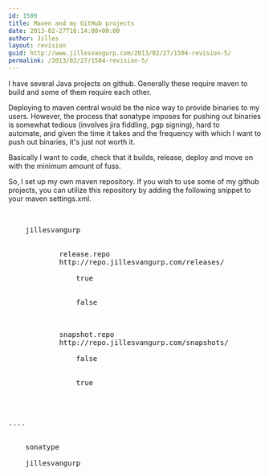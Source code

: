 ```yaml
---
id: 1509
title: Maven and my GitHub projects
date: 2013-02-27T16:14:08+00:00
author: Jilles
layout: revision
guid: http://www.jillesvangurp.com/2013/02/27/1504-revision-5/
permalink: /2013/02/27/1504-revision-5/
---
```

I have several Java projects on github. Generally these require maven to build and some of them require each other.

Deploying to maven central would be the nice way to provide binaries to my users. However, the process that sonatype imposes for pushing out binaries is somewhat tedious (involves jira fiddling, pgp signing), hard to automate, and given the time it takes and the frequency with which I want to push out binaries, it's just not worth it.

Basically I want to code, check that it builds, release, deploy and move on with the minimum amount of fuss.

So, I set up my own maven repository. If you wish to use some of my github projects, you can utilize this repository by adding the following snippet to your maven settings.xml.

<pre lang="xml">
<!-- this bit goes into the profiles section -->
<profile>
    <id>jillesvangurp</id>
    <repositories>
        <repository>
            <id>release.repo</id>
            <url>http://repo.jillesvangurp.com/releases/</url>
            <releases>
                <enabled>true</enabled>
            </releases>
            <snapshots>
                <enabled>false</enabled>
            </snapshots>
        </repository>
        <repository>
            <id>snapshot.repo</id>
            <url>http://repo.jillesvangurp.com/snapshots/</url>
            <releases>
                <enabled>false</enabled>
            </releases>
            <snapshots>
                <enabled>true</enabled>
            </snapshots>
        </repository>
    </repositories>
</profile>
....

<activeProfiles>
    <activeProfile>sonatype</activeProfile>
    <!-- make sure you activate the new profile -->
    <activeProfile>jillesvangurp</activeProfile>
</activeProfiles>
</pre>
